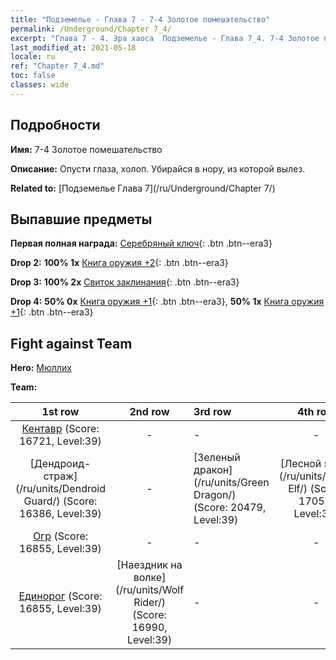 ```yaml
---
title: "Подземелье - Глава 7 - 7-4 Золотое помешательство"
permalink: /Underground/Chapter 7_4/
excerpt: "Глава 7 - 4. Эра хаоса  Подземелье - Глава 7_4. 7-4 Золотое помешательство"
last_modified_at: 2021-05-18
locale: ru
ref: "Chapter 7_4.md"
toc: false
classes: wide
---
```


## Подробности

 **Имя:** 7-4 Золотое помешательство

 **Описание:** Опусти глаза, холоп. Убирайся в нору, из которой вылез.

 **Related to:** [Подземелье Глава 7](/ru/Underground/Chapter 7/)

## Выпавшие предметы

 **Первая полная награда:** [Серебряный ключ](/ItemsRU/con_693/){: .btn .btn--era3}

 **Drop 2:** **100% 1x** [Книга оружия +2](/ItemsRU/mat_32/){: .btn .btn--era3}

 **Drop 3:** **100% 2x** [Свиток заклинания](/ItemsRU/con_694/){: .btn .btn--era3}

 **Drop 4:** **50% 0x** [Книга оружия +1](/ItemsRU/mat_25/){: .btn .btn--era3}, **50% 1x** [Книга оружия +1](/ItemsRU/mat_25/){: .btn .btn--era3}


## Fight against Team
 **Hero:** [Мюллих](/ru/heroes/Mullich/)

 **Team:**


  | 1st row | 2nd row | 3rd row | 4th row |
  |:----:|:----:|:----|:----:|
  | [Кентавр](/ru/units/Centaur/) (Score: 16721, Level:39)  | - | - | - |
  | [Дендроид-страж](/ru/units/Dendroid Guard/) (Score: 16386, Level:39)  | - | [Зеленый дракон](/ru/units/Green Dragon/) (Score: 20479, Level:39)  | [Лесной эльф](/ru/units/Wood Elf/) (Score: 17057, Level:39)  |
  | [Огр](/ru/units/Ogre/) (Score: 16855, Level:39)  | - | - | - |
  | [Единорог](/ru/units/Unicorn/) (Score: 16855, Level:39)  | [Наездник на волке](/ru/units/Wolf Rider/) (Score: 16990, Level:39)  | - | - |


